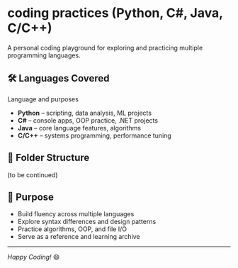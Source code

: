 # coding practices (Python, C#, Java, C/C++)

A personal coding playground for exploring and practicing multiple programming languages.

## 🛠 Languages Covered 

Language and purposes
- **Python** – scripting, data analysis, ML projects
- **C#** – console apps, OOP practice, .NET projects
- **Java** – core language features, algorithms
- **C/C++** – systems programming, performance tuning

## 📁 Folder Structure
(to be continued)


## 📌 Purpose

- Build fluency across multiple languages
- Explore syntax differences and design patterns
- Practice algorithms, OOP, and file I/O
- Serve as a reference and learning archive

---
*Happy Coding!* 😄
